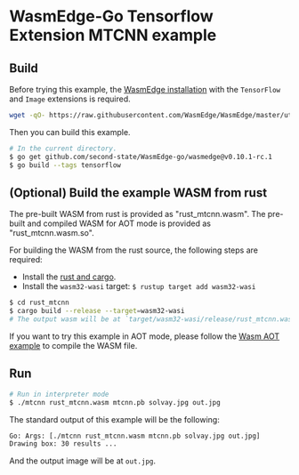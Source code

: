 # WasmEdge-Go Tensorflow Extension MTCNN example

## Build

Before trying this example, the [WasmEdge installation](https://wasmedge.org/book/en/start/install.html) with the `TensorFlow` and `Image` extensions is required.

```bash
wget -qO- https://raw.githubusercontent.com/WasmEdge/WasmEdge/master/utils/install.sh | bash -s -- -e all -v 0.10.1-rc.1
```

Then you can build this example.

```bash
# In the current directory.
$ go get github.com/second-state/WasmEdge-go/wasmedge@v0.10.1-rc.1
$ go build --tags tensorflow
```

## (Optional) Build the example WASM from rust

The pre-built WASM from rust is provided as "rust_mtcnn.wasm".
The pre-built and compiled WASM for AOT mode is provided as "rust_mtcnn.wasm.so".

For building the WASM from the rust source, the following steps are required:

* Install the [rust and cargo](https://www.rust-lang.org/tools/install).
* Install the `wasm32-wasi` target: `$ rustup target add wasm32-wasi`

```bash
$ cd rust_mtcnn
$ cargo build --release --target=wasm32-wasi
# The output wasm will be at `target/wasm32-wasi/release/rust_mtcnn.wasm`.
```

If you want to try this example in AOT mode, please follow the [Wasm AOT example](https://github.com/second-state/WasmEdge-go-examples/tree/master/go_WasmAOT) to compile the WASM file.

## Run

```bash
# Run in interpreter mode
$ ./mtcnn rust_mtcnn.wasm mtcnn.pb solvay.jpg out.jpg
```

The standard output of this example will be the following:

```bash
Go: Args: [./mtcnn rust_mtcnn.wasm mtcnn.pb solvay.jpg out.jpg]
Drawing box: 30 results ...
```

And the output image will be at `out.jpg`.
